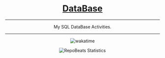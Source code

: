 <div align="center">
  
# [DataBase](https://github.com/BrenoFariasdaSilva/DataBase)

</div>

<div align="center">

--- 

My SQL DataBase Activities.

--- 

</div>

<p align="center">
  <img src="https://wakatime.com/badge/github/BrenoFariasdaSilva/DataBase.svg" alt="wakatime" />
</p>

<div align="center">
  
![RepoBeats Statistics](https://repobeats.axiom.co/api/embed/4d7070148d71b97ba02430e4671bc868f56f4727.svg "Repobeats analytics image")

</div>
